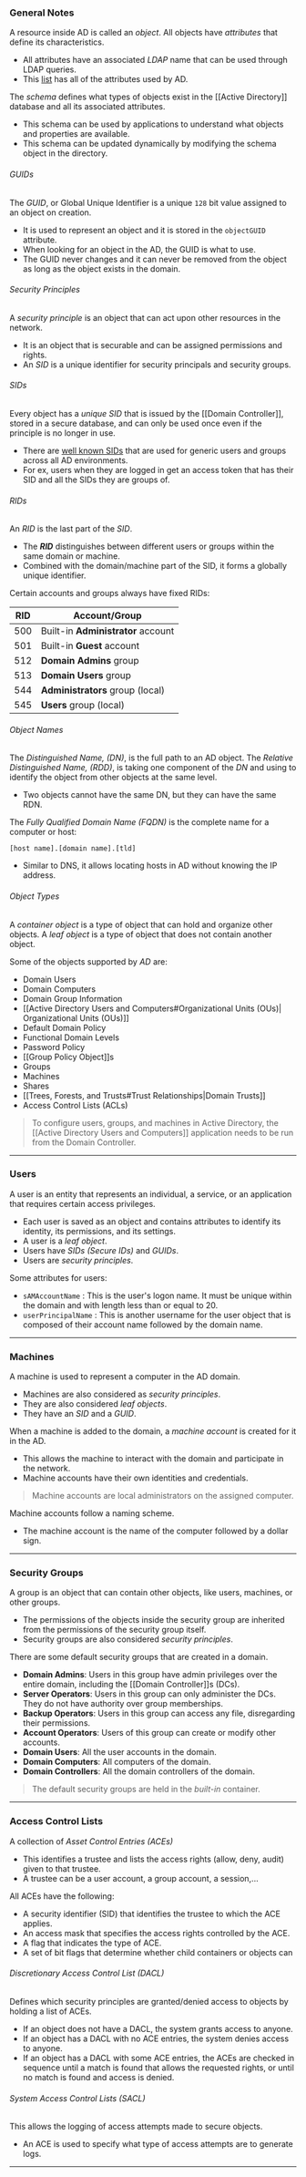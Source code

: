 ### General Notes

A resource inside AD is called an *object*. All objects have *attributes* that define its characteristics.
- All attributes have an associated *LDAP* name that can be used through LDAP queries.
- This [list](https://learn.microsoft.com/en-us/windows/win32/adschema/attributes-all) has all of the attributes used by AD.

The *schema* defines what types of objects exist in the [[Active Directory]] database and all its associated attributes.
- This schema can be used by applications to understand what objects and properties are available.
- This schema can be updated dynamically by modifying the schema object in the directory.

###### GUIDs
The *GUID*, or Global Unique Identifier is a unique `128` bit value assigned to an object on creation.
- It is used to represent an object and it is stored in the `objectGUID` attribute.
- When looking for an object in the AD, the GUID is what to use.
- The GUID never changes and it can never be removed from the object as long as the object exists in the domain.

###### Security Principles
A *security principle* is an object that can act upon other resources in the network.
- It is an object that is securable and can be assigned permissions and rights.
- An *SID* is a unique identifier for security principals and security groups. 

###### SIDs
Every object has a *unique SID* that is issued by the [[Domain Controller]], stored in a secure database, and can only be used once even if the principle is no longer in use.
- There are [well known SIDs](https://ldapwiki.com/wiki/Wiki.jsp?page=Well-known%20Security%20Identifiers) that are used for generic users and groups across all AD environments.
- For ex, users when they are logged in get an access token that has their SID and all the SIDs they are groups of.

###### RIDs
An *RID* is the last part of the *SID*.
- The ***RID*** distinguishes between different users or groups within the same domain or machine.
- Combined with the domain/machine part of the SID, it forms a globally unique identifier.

Certain accounts and groups always have fixed RIDs:

|RID|Account/Group|
|---|---|
|500|Built-in **Administrator** account|
|501|Built-in **Guest** account|
|512|**Domain Admins** group|
|513|**Domain Users** group|
|544|**Administrators** group (local)|
|545|**Users** group (local)|

###### Object Names

The *Distinguished Name, (DN)*, is the full path to an AD object.
The *Relative Distinguished Name, (RDD)*, is taking one component of the *DN* and using to identify the object from other objects at the same level.
- Two objects cannot have the same DN, but they can have the same RDN.

The *Fully Qualified Domain Name (FQDN)* is the complete name for a computer or host:
```
[host name].[domain name].[tld]
```
- Similar to DNS, it allows locating hosts in AD without knowing the IP address.

###### Object Types

A *container object* is a type of object that can hold and organize other objects.
A *leaf object* is a type of object that does not contain another object.

Some of the objects supported by _AD_ are:
- Domain Users
- Domain Computers
- Domain Group Information
- [[Active Directory Users and Computers#Organizational Units (OUs)| Organizational Units (OUs)]]
- Default Domain Policy
- Functional Domain Levels
- Password Policy
- [[Group Policy Object]]s
- Groups
- Machines
- Shares
- [[Trees, Forests, and Trusts#Trust Relationships|Domain Trusts]]
- Access Control Lists (ACLs)

> To configure users, groups, and machines in Active Directory, the [[Active Directory Users and Computers]] application needs to be run from the Domain Controller.

---
### Users

A user is an entity that represents an individual, a service, or an application that requires certain access privileges.
- Each user is saved as an object and contains attributes to identify its identity, its permissions, and its settings.
- A user is a _leaf object_.
- Users have _SIDs (Secure IDs)_ and _GUIDs_.
- Users are _security principles_.

Some attributes for users:
- `sAMAccountName` :  This is the user's logon name. It must be unique within the domain and with length less than or equal to 20.
- `userPrincipalName` :  This is another username for the user object that is composed of their account name followed by the domain name.

---
### Machines

A machine is used to represent a computer in the AD domain.
- Machines are also considered as _security principles_.
- They are also considered _leaf objects_.
- They have an _SID_ and a _GUID_.

When a machine is added to the domain, a _machine account_ is created for it in the AD.
- This allows the machine to interact with the domain and participate in the network.
- Machine accounts have their own identities and credentials.

> Machine accounts are local administrators on the assigned computer.

Machine accounts follow a naming scheme.
- The machine account is the name of the computer followed by a dollar sign.

---
### Security Groups

A group is an object that can contain other objects, like users, machines, or other groups.
- The permissions of the objects inside the security group are inherited from the permissions of the security group itself.
- Security groups are also considered _security principles_.

There are some default security groups that are created in a domain.
- **Domain Admins**: Users in this group have admin privileges over the entire domain, including the [[Domain Controller]]s (DCs).
- **Server Operators**: Users in this group can only administer the DCs. They do not have authority over group memberships.
- **Backup Operators**: Users in this group can access any file, disregarding their permissions.
- **Account Operators**: Users of this group can create or modify other accounts.
- **Domain Users**: All the user accounts in the domain.
- **Domain Computers**: All computers of the domain.
- **Domain Controllers**: All the domain controllers of the domain.

> The default security groups are held in the _built-in_ container.

---
### Access Control Lists

A collection of *Asset Control Entries (ACEs)*
- This identifies a trustee and lists the access rights (allow, deny, audit) given to that trustee.
- A trustee can be a user account, a group account, a session,...

All ACEs have the following:
- A security identifier (SID) that identifies the trustee to which the ACE applies.
- An access mask that specifies the access rights controlled by the ACE.
- A flag that indicates the type of ACE.
- A set of bit flags that determine whether child containers or objects can

###### Discretionary Access Control List (DACL)
Defines which security principles are granted/denied access to objects by holding a list of ACEs.
- If an object does not have a DACL, the system grants access to anyone.
- If an object has a DACL with no ACE entries, the system denies access to anyone.
- If an object has a DACL with some ACE entries, the ACEs are checked in sequence until a match is found that allows the requested rights, or until no match is found and access is denied.

###### System Access Control Lists (SACL)
This allows the logging of access attempts made to secure objects.
- An ACE is used to specify what type of access attempts are to generate logs.

---
